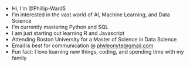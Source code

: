- Hi, I’m @Phillip-Ward5
- I’m interested in the vast world of AI, Machine Learning, and Data Science
- I’m currently mastering Python and SQL
- I am just starting out learning R and Javascript
- Attending Boston University for a Master of Science in Data Science
- Email is best for communication @ plwleonyte@gmail.com
- Fun fact: I love learning new things, coding, and spending time with my family
